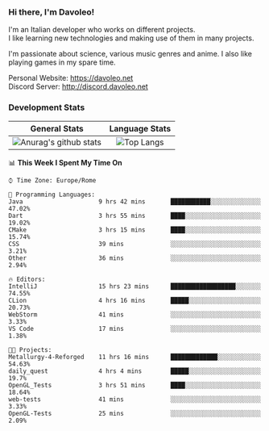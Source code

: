 ### Hi there, I'm Davoleo!

I'm an Italian developer who works on different projects.<br>
I like learning new technologies and making use of them in many projects.

I'm passionate about science, various music genres and anime.
I also like playing games in my spare time.

Personal Website: https://davoleo.net <br>
Discord Server: http://discord.davoleo.net

### Development Stats

General Stats             |  Language Stats
:-------------------------:|:-------------------------:
![Anurag's github stats](https://github-readme-stats.vercel.app/api?username=Davoleo&count_private=true&show_icons=true&theme=tokyonight)  |  ![Top Langs](https://github-readme-stats.vercel.app/api/top-langs/?username=Davoleo&theme=tokyonight&layout=compact)



<!--START_SECTION:waka-->
📊 **This Week I Spent My Time On** 

```text
⌚︎ Time Zone: Europe/Rome

💬 Programming Languages: 
Java                     9 hrs 42 mins       ███████████░░░░░░░░░░░░░░   47.02% 
Dart                     3 hrs 55 mins       ████░░░░░░░░░░░░░░░░░░░░░   19.02% 
CMake                    3 hrs 15 mins       ████░░░░░░░░░░░░░░░░░░░░░   15.74% 
CSS                      39 mins             ░░░░░░░░░░░░░░░░░░░░░░░░░   3.21% 
Other                    36 mins             ░░░░░░░░░░░░░░░░░░░░░░░░░   2.94%

🔥 Editors: 
IntelliJ                 15 hrs 23 mins      ██████████████████░░░░░░░   74.55% 
CLion                    4 hrs 16 mins       █████░░░░░░░░░░░░░░░░░░░░   20.73% 
WebStorm                 41 mins             ░░░░░░░░░░░░░░░░░░░░░░░░░   3.33% 
VS Code                  17 mins             ░░░░░░░░░░░░░░░░░░░░░░░░░   1.38%

🐱‍💻 Projects: 
Metallurgy-4-Reforged    11 hrs 16 mins      █████████████░░░░░░░░░░░░   54.63% 
daily_quest              4 hrs 4 mins        █████░░░░░░░░░░░░░░░░░░░░   19.7% 
OpenGL_Tests             3 hrs 51 mins       ████░░░░░░░░░░░░░░░░░░░░░   18.64% 
web-tests                41 mins             ░░░░░░░░░░░░░░░░░░░░░░░░░   3.33% 
OpenGL-Tests             25 mins             ░░░░░░░░░░░░░░░░░░░░░░░░░   2.09%

```


<!--END_SECTION:waka-->

<!--
**Davoleo/Davoleo** is a ✨ _special_ ✨ repository because its `README.md` (this file) appears on your GitHub profile.

https://gist.github.com/Davoleo/43516c64c8169e24dc2571c34713863b

Here are some ideas to get you started:

- 🔭 I’m currently working on ...
- 🌱 I’m currently learning ...
- 👯 I’m looking to collaborate on ...
- 🤔 I’m looking for help with ...
- 💬 Ask me about ...
- 📫 How to reach me: ...
- 😄 Pronouns: ...
- ⚡ Fun fact: ...
-->

